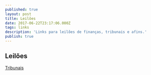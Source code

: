 ```yaml
---
published: true
layout: post
title: Leilões
date: 2017-06-22T23:17:06.000Z
tags: links
description: 'Links para leilões de finanças, tribunais e afins.'
publish: true
---
```

## Leilões

[Tribunais](https://www.citius.mj.pt/portal/consultas/consultasvenda.aspx)

